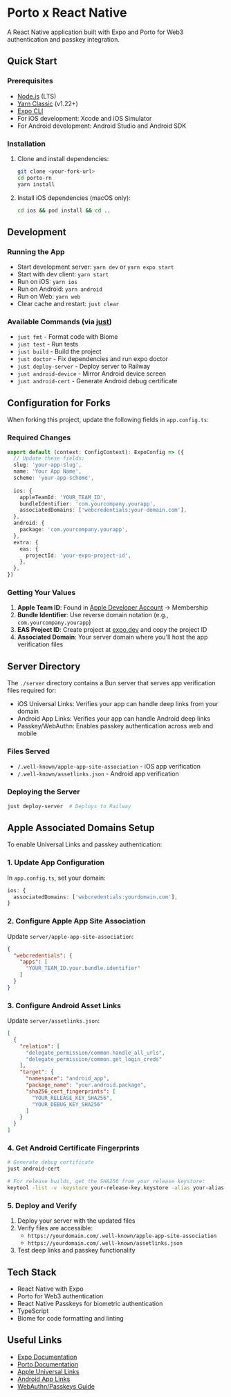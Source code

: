 # Porto x React Native

A React Native application built with Expo and Porto for Web3 authentication and passkey integration.

## Quick Start

### Prerequisites

- [Node.js](https://nodejs.org/) (LTS)
- [Yarn Classic](https://classic.yarnpkg.com/) (v1.22+)
- [Expo CLI](https://docs.expo.dev/get-started/installation/)
- For iOS development: Xcode and iOS Simulator
- For Android development: Android Studio and Android SDK

### Installation

1. Clone and install dependencies:
   ```bash
   git clone <your-fork-url>
   cd porto-rn
   yarn install
   ```

2. Install iOS dependencies (macOS only):
   ```bash
   cd ios && pod install && cd ..
   ```

## Development

### Running the App

- Start development server: `yarn dev` or `yarn expo start`
- Start with dev client: `yarn start`
- Run on iOS: `yarn ios`
- Run on Android: `yarn android` 
- Run on Web: `yarn web`
- Clear cache and restart: `just clear`

### Available Commands (via [just](https://github.com/casey/just))

- `just fmt` - Format code with Biome
- `just test` - Run tests
- `just build` - Build the project
- `just doctor` - Fix dependencies and run expo doctor
- `just deploy-server` - Deploy server to Railway
- `just android-device` - Mirror Android device screen
- `just android-cert` - Generate Android debug certificate

## Configuration for Forks

When forking this project, update the following fields in `app.config.ts`:

### Required Changes

```typescript
export default (context: ConfigContext): ExpoConfig => ({
  // Update these fields:
  slug: 'your-app-slug',
  name: 'Your App Name',
  scheme: 'your-app-scheme',
  
  ios: {
    appleTeamId: 'YOUR_TEAM_ID',
    bundleIdentifier: 'com.yourcompany.yourapp',
    associatedDomains: ['webcredentials:your-domain.com'],
  },
  android: {
    package: 'com.yourcompany.yourapp',
  },
  extra: {
    eas: {
      projectId: 'your-expo-project-id',
    },
  },
})
```

### Getting Your Values

1. **Apple Team ID**: Found in [Apple Developer Account](https://developer.apple.com/account) → Membership
2. **Bundle Identifier**: Use reverse domain notation (e.g., `com.yourcompany.yourapp`)
3. **EAS Project ID**: Create project at [expo.dev](https://expo.dev) and copy the project ID
4. **Associated Domain**: Your server domain where you'll host the app verification files

## Server Directory

The `./server` directory contains a Bun server that serves app verification files required for:

- iOS Universal Links: Verifies your app can handle deep links from your domain
- Android App Links: Verifies your app can handle Android deep links
- Passkey/WebAuthn: Enables passkey authentication across web and mobile

### Files Served
- `/.well-known/apple-app-site-association` - iOS app verification
- `/.well-known/assetlinks.json` - Android app verification

### Deploying the Server
```bash
just deploy-server  # Deploys to Railway
```

## Apple Associated Domains Setup

To enable Universal Links and passkey authentication:

### 1. Update App Configuration
In `app.config.ts`, set your domain:
```typescript
ios: {
  associatedDomains: ['webcredentials:yourdomain.com'],
}
```

### 2. Configure Apple App Site Association
Update `server/apple-app-site-association`:
```json
{
  "webcredentials": {
    "apps": [
      "YOUR_TEAM_ID.your.bundle.identifier"
    ]
  }
}
```

### 3. Configure Android Asset Links
Update `server/assetlinks.json`:
```json
[
  {
    "relation": [
      "delegate_permission/common.handle_all_urls",
      "delegate_permission/common.get_login_creds"
    ],
    "target": {
      "namespace": "android_app",
      "package_name": "your.android.package",
      "sha256_cert_fingerprints": [
        "YOUR_RELEASE_KEY_SHA256",
        "YOUR_DEBUG_KEY_SHA256"
      ]
    }
  }
]
```

### 4. Get Android Certificate Fingerprints
```bash
# Generate debug certificate
just android-cert

# For release builds, get the SHA256 from your release keystore:
keytool -list -v -keystore your-release-key.keystore -alias your-alias
```

### 5. Deploy and Verify
1. Deploy your server with the updated files
2. Verify files are accessible:
   - `https://yourdomain.com/.well-known/apple-app-site-association`
   - `https://yourdomain.com/.well-known/assetlinks.json`
3. Test deep links and passkey functionality

## Tech Stack

- React Native with Expo
- Porto for Web3 authentication
- React Native Passkeys for biometric authentication
- TypeScript
- Biome for code formatting and linting

## Useful Links

- [Expo Documentation](https://docs.expo.dev/)
- [Porto Documentation](https://context7.com/ithacaxyz/porto/llms.txt)
- [Apple Universal Links](https://developer.apple.com/ios/universal-links/)
- [Android App Links](https://developer.android.com/training/app-links)
- [WebAuthn/Passkeys Guide](https://webauthn.guide/)
